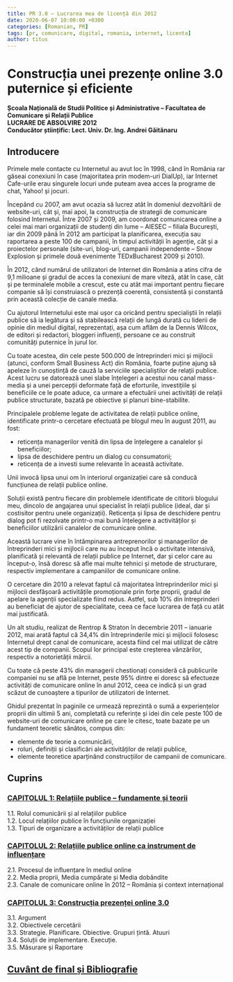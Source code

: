 ```yaml
---
title: PR 3.0 – Lucrarea mea de licență din 2012
date: 2020-06-07 10:00:00 +0300
categories: [Romanian, PR]
tags: [pr, comunicare, digital, romania, internet, licenta]
author: titus
---
```


# Construcția unei prezențe online 3.0 puternice și eficiente

**Școala Națională de Studii Politice și Administrative – Facultatea de Comunicare și Relații Publice**  
**LUCRARE DE ABSOLVIRE 2012**  
**Conducător științific: Lect. Univ. Dr. Ing. Andrei Găitănaru**

## Introducere

Primele mele contacte cu Internetul au avut loc în 1998, când în România rar găseai conexiuni în case (majoritatea prin modem-uri DialUp), iar Internet Cafe-urile erau singurele locuri unde puteam avea acces la programe de chat, Yahoo! și jocuri.

Începând cu 2007, am avut ocazia să lucrez atât în domeniul dezvoltării de website-uri, cât și, mai apoi, la construcția de strategii de comunicare folosind Internetul. Între 2007 și 2009, am coordonat comunicarea online a celei mai mari organizații de studenți din lume – AIESEC – filiala București, iar din 2009 până în 2012 am participat la planificarea, execuția sau raportarea a peste 100 de campanii, în timpul activității în agenție, cât și a proiectelor personale (site-uri, blog-uri, campanii independente – Snow Explosion și primele două evenimente TEDxBucharest 2009 și 2010).

În 2012, când numărul de utilizatori de Internet din România a atins cifra de 9,1 milioane și gradul de acces la conexiuni de mare viteză, atât în case, cât și pe terminalele mobile a crescut, este cu atât mai important pentru fiecare companie să își construiască o prezență coerentă, consistentă și constantă prin această colecție de canale media.

Cu ajutorul Internetului este mai ușor ca oricând pentru specialiștii în relații publice să ia legătura și să stabilească relații de lungă durată cu liderii de opinie din mediul digital, reprezentați, așa cum aflăm de la Dennis Wilcox, de editori și redactori, bloggeri influenți, persoane ce au construit comunități puternice în jurul lor.

Cu toate acestea, din cele peste 500.000 de întreprinderi mici și mijlocii (atunci, conform Small Business Act) din România, foarte puține ajung să apeleze în cunoștință de cauză la serviciile specialiștilor de relații publice. Acest lucru se datorează unei slabe înțelegeri a acestui nou canal mass-media și a unei percepții deformate față de eforturile, investițiile și beneficiile ce le poate aduce, ca urmare a efectuării unei activități de relații publice structurate, bazată pe obiective și planuri bine-stabilite.

Principalele probleme legate de activitatea de relații publice online, identificate printr-o cercetare efectuată pe blogul meu în august 2011, au fost:

- reticența managerilor venită din lipsa de înțelegere a canalelor și beneficiilor;
- lipsa de deschidere pentru un dialog cu consumatorii;
- reticența de a investi sume relevante în această activitate.

Unii invocă lipsa unui om în interiorul organizației care să conducă funcțiunea de relații publice online.

Soluții există pentru fiecare din problemele identificate de cititorii blogului meu, dincolo de angajarea unui specialist în relații publice (ideal, dar și costisitor pentru unele organizații). Reticența și lipsa de deschidere pentru dialog pot fi rezolvate printr-o mai bună înțelegere a activităților și beneficiilor utilizării canalelor de comunicare online.

Această lucrare vine în întâmpinarea antreprenorilor și managerilor de întreprinderi mici și mijlocii care nu au început încă o activitate intensivă, planificată și relevantă de relații publice pe Internet, dar și celor care au început-o, însă doresc să afle mai multe tehnici și metode de structurare, respectiv implementare a campaniilor de comunicare online.

O cercetare din 2010 a relevat faptul că majoritatea întreprinderilor mici și mijlocii desfășoară activitățile promoționale prin forțe proprii, gradul de apelare la agenții specializate fiind redus. Astfel, sub 10% din întreprinderi au beneficiat de ajutor de specialitate, ceea ce face lucrarea de față cu atât mai justificată.

Un alt studiu, realizat de Rentrop & Straton în decembrie 2011 – ianuarie 2012, mai arată faptul că 34,4% din întreprinderile mici și mijlocii folosesc Internetul drept canal de comunicare, acesta fiind cel mai utilizat de către acest tip de companii. Scopul lor principal este creșterea vânzărilor, respectiv a notorietății mărcii.

Cu toate că peste 43% din managerii chestionați consideră că publicurile companiei nu se află pe Internet, peste 95% dintre ei doresc să efectueze activități de comunicare online în anul 2012, ceea ce indică și un grad scăzut de cunoaștere a tipurilor de utilizatori de Internet.

Ghidul prezentat în paginile ce urmează reprezintă o sumă a experiențelor proprii din ultimii 5 ani, completată cu referințe și idei din cele peste 100 de website-uri de comunicare online pe care le citesc, toate bazate pe un fundament teoretic sănătos, compus din:

- elemente de teorie a comunicării,
- roluri, definiții și clasificări ale activităților de relații publice,
- elemente teoretice aparținând construcțiilor de campanii de comunicare.

## Cuprins

### [CAPITOLUL 1: Relațiile publice – fundamente și teorii](posts/relatii-publice-fundamente)

1.1. Rolul comunicării și al relațiilor publice  
1.2. Locul relațiilor publice în funcțiunile organizației  
1.3. Tipuri de organizare a activităților de relații publice

### [CAPITOLUL 2: Relațiile publice online ca instrument de influențare](/posts/relatiile-publice-online-ca-instrumente-de-influentare)

2.1. Procesul de influențare în mediul online  
2.2. Media proprii, Media cumpărate și Media dobândite  
2.3. Canale de comunicare online în 2012 – România și context internațional

### [CAPITOLUL 3: Construcția prezenței online 3.0](/posts/constructia-prezentei-online-3.0)

3.1. Argument  
3.2. Obiectivele cercetării  
3.3. Strategie. Planificare. Obiective. Grupuri țintă. Atuuri  
3.4. Soluții de implementare. Execuție.  
3.5. Măsurare și Raportare

## [Cuvânt de final și Bibliografie](/posts/cuvant-de-final-si-bibliografie)
